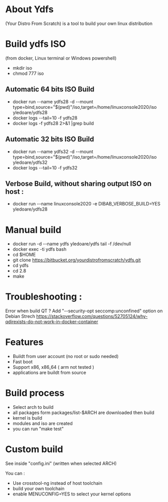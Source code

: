 # About Ydfs

(Your Distro From Scratch) is a tool to build your own linux distribution 

# Build ydfs ISO

(from docker, Linux terminal or Windows powershell)

* mkdir iso
* chmod 777 iso

## Automatic 64 bits ISO Build

* docker run --name ydfs28 -d --mount type=bind,source="$(pwd)"/iso,target=/home/linuxconsole2020/iso yledoare/ydfs28
* docker logs --tail=10 -f ydfs28
* docker logs -f ydfs28 2>&1 |grep build

## Automatic 32 bits ISO Build

* docker run --name ydfs32 -d --mount type=bind,source="$(pwd)"/iso,target=/home/linuxconsole2020/iso  yledoare/ydfs32
* docker logs --tail=10 -f ydfs32

## Verbose Build, without sharing output ISO on host :

* docker run --name linuxconsole2020 -e DIBAB_VERBOSE_BUILD=YES yledoare/ydfs28

# Manual build


* docker run -d --name ydfs yledoare/ydfs tail -f /dev/null
* docker exec -ti ydfs bash
* cd $HOME
* git clone https://bitbucket.org/yourdistrofromscratch/ydfs.git
* cd ydfs
* cd 2.8
* make 

# Troubleshooting :

Error when build QT ?
Add "--security-opt seccomp:unconfined" option on Debian Strech
https://stackoverflow.com/questions/52705124/why-qdirexists-do-not-work-in-docker-container


# Features 

* Buildt from user account (no root or sudo needed)
* Fast boot
* Support x86, x86_64 ( arm not tested )
* applications are buildt from source

# Build process 
* Select arch to build
* all packages form packages/list-$ARCH are downloaded then build
* kernel is build
* modules and iso are created
* you can run "make test"

# Custom build

See inside "config.ini" (written when selected ARCH)

You can :

  * Use crosstool-ng instead of host toolchain
  * build your own toolchain
  * enable MENUCONFIG=YES to select your kernel options

